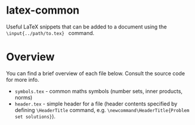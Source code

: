 # latex-common

Useful LaTeX snippets that can be added to a document using the `\input{../path/to.tex} ` command.

# Overview

You can find a brief overview of each file below. Consult the source code for more info.

* `symbols.tex` - common maths symbols (number sets, inner products, norms)
* `header.tex` - simple header for a file (header contents specified by defining `\HeaderTitle` command, e.g. `\newcommand\HeaderTitle{Problem set solutions}`).

